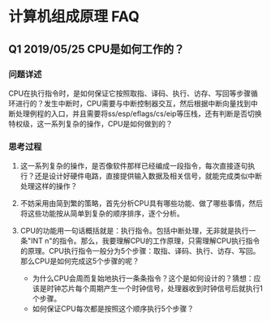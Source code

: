 # 计算机组成原理 FAQ

## Q1 2019/05/25 CPU是如何工作的？

### 问题详述

CPU在执行指令时，是如何保证它按照取指、译码、执行、访存、写回等步骤循环进行的？发生中断时，CPU需要与中断控制器交互，然后根据中断向量找到中断处理例程的入口，并且需要将ss/esp/eflags/cs/eip等压栈，还有判断是否切换特权级，这一系列复杂的操作，CPU是如何做到的？

### 思考过程

1. 这一系列复杂的操作，是否像软件那样已经编成一段指令，每次直接逐句执行？还是设计好硬件电路，直接提供输入数据及相关信号，就能完成类似中断处理这样的操作？

2. 不妨采用由简到繁的策略，首先分析CPU具有哪些功能、做了哪些事情，然后将这些功能按从简单到复杂的顺序排序，逐个分析。

3. CPU的功能用一句话概括就是：执行指令。包括中断处理，无非就是执行一条"INT n"的指令。那么，我要理解CPU的工作原理，只需理解CPU执行指令的原理。CPU执行指令一般分为5个步骤：取指、译码、执行、访存、写回。那么CPU是如何完成这5个步骤的呢？
    - 为什么CPU会周而复始地执行一条条指令？这个是如何设计的？猜想：应该是时钟芯片每个周期产生一个时钟信号，处理器收到时钟信号后就执行1个步骤。
    - 如何保证CPU每次都是按照这个顺序执行5个步骤？
